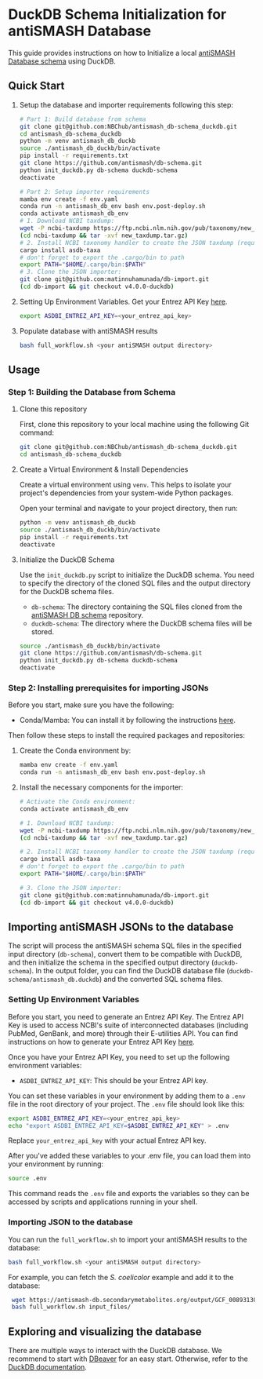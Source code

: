 # DuckDB Schema Initialization for antiSMASH Database

This guide provides instructions on how to Initialize a local [antiSMASH Database schema](https://github.com/antismash/db-schema.git) using DuckDB.

## Quick Start
1. Setup the database and importer requirements following this step:

    ```bash
    # Part 1: Build database from schema
    git clone git@github.com:NBChub/antismash_db-schema_duckdb.git
    cd antismash_db-schema_duckdb
    python -m venv antismash_db_duckb
    source ./antismash_db_duckb/bin/activate
    pip install -r requirements.txt
    git clone https://github.com/antismash/db-schema.git
    python init_duckdb.py db-schema duckdb-schema
    deactivate

    # Part 2: Setup importer requirements
    mamba env create -f env.yaml
    conda run -n antismash_db_env bash env.post-deploy.sh
    conda activate antismash_db_env
    # 1. Download NCBI taxdump:
    wget -P ncbi-taxdump https://ftp.ncbi.nlm.nih.gov/pub/taxonomy/new_taxdump/new_taxdump.tar.gz -nc
    (cd ncbi-taxdump && tar -xvf new_taxdump.tar.gz)
    # 2. Install NCBI taxonomy handler to create the JSON taxdump (requires Rust):
    cargo install asdb-taxa
    # don't forget to export the .cargo/bin to path
    export PATH="$HOME/.cargo/bin:$PATH"
    # 3. Clone the JSON importer:
    git clone git@github.com:matinnuhamunada/db-import.git
    (cd db-import && git checkout v4.0.0-duckdb)
    ```

2. Setting Up Environment Variables. Get your Entrez API Key [here](https://ncbiinsights.ncbi.nlm.nih.gov/2017/11/02/new-api-keys-for-the-e-utilities/).

    ```bash
    export ASDBI_ENTREZ_API_KEY=<your_entrez_api_key>
    ```

3. Populate database with antiSMASH results

    ```bash
    bash full_workflow.sh <your antiSMASH output directory>
    ```

## Usage
### Step 1: Building the Database from Schema

1. Clone this repository

   First, clone this repository to your local machine using the following Git command:

   ```bash
   git clone git@github.com:NBChub/antismash_db-schema_duckdb.git
   cd antismash_db-schema_duckdb
   ```

2. Create a Virtual Environment & Install Dependencies

    Create a virtual environment using `venv`. This helps to isolate your project's dependencies from your system-wide Python packages.

    Open your terminal and navigate to your project directory, then run:

    ```bash
    python -m venv antismash_db_duckb
    source ./antismash_db_duckb/bin/activate
    pip install -r requirements.txt
    deactivate
    ```

3. Initialize the DuckDB Schema

    Use the `init_duckdb.py` script to initialize the DuckDB schema. You need to specify the directory of the cloned SQL files and the output directory for the DuckDB schema files.

    - `db-schema`: The directory containing the SQL files cloned from the [antiSMASH DB schema](https://github.com/antismash/db-schema.git) repository.
    - `duckdb-schema`: The directory where the DuckDB schema files will be stored.

    ```bash
    source ./antismash_db_duckb/bin/activate
    git clone https://github.com/antismash/db-schema.git
    python init_duckdb.py db-schema duckdb-schema
    deactivate
    ```
### Step 2: Installing prerequisites for importing JSONs

Before you start, make sure you have the following:

- Conda/Mamba: You can install it by following the instructions [here](https://github.com/conda-forge/miniforge#mambaforge).

Then follow these steps to install the required packages and repositories:
1. Create the Conda environment by:

    ```bash
    mamba env create -f env.yaml
    conda run -n antismash_db_env bash env.post-deploy.sh
    ```

2. Install the necessary components for the importer:

    ```bash
    # Activate the Conda environment:
    conda activate antismash_db_env

    # 1. Download NCBI taxdump:
    wget -P ncbi-taxdump https://ftp.ncbi.nlm.nih.gov/pub/taxonomy/new_taxdump/new_taxdump.tar.gz -nc
    (cd ncbi-taxdump && tar -xvf new_taxdump.tar.gz)

    # 2. Install NCBI taxonomy handler to create the JSON taxdump (requires Rust):
    cargo install asdb-taxa
    # don't forget to export the .cargo/bin to path
    export PATH="$HOME/.cargo/bin:$PATH"

    # 3. Clone the JSON importer:
    git clone git@github.com:matinnuhamunada/db-import.git
    (cd db-import && git checkout v4.0.0-duckdb)
    ```

## Importing antiSMASH JSONs to the database
The script will process the antiSMASH schema SQL files in the specified input directory (`db-schema`), convert them to be compatible with DuckDB, and then initialize the schema in the specified output directory (`duckdb-schema`). In the output folder, you can find the DuckDB database file (`duckdb-schema/antismash_db.duckdb`) and the converted SQL schema files.


### Setting Up Environment Variables
Before you start, you need to generate an Entrez API Key. The Entrez API Key is used to access NCBI's suite of interconnected databases (including PubMed, GenBank, and more) through their E-utilities API. You can find instructions on how to generate your Entrez API Key [here](https://ncbiinsights.ncbi.nlm.nih.gov/2017/11/02/new-api-keys-for-the-e-utilities/).

Once you have your Entrez API Key, you need to set up the following environment variables:

- `ASDBI_ENTREZ_API_KEY`: This should be your Entrez API key.

You can set these variables in your environment by adding them to a `.env` file in the root directory of your project. The `.env` file should look like this:

```bash
export ASDBI_ENTREZ_API_KEY=<your_entrez_api_key>
echo "export ASDBI_ENTREZ_API_KEY=$ASDBI_ENTREZ_API_KEY" > .env
```

Replace `your_entrez_api_key` with your actual Entrez API key.

After you've added these variables to your .env file, you can load them into your environment by running:

```bash
source .env
```

This command reads the `.env` file and exports the variables so they can be accessed by scripts and applications running in your shell.

### Importing JSON to the database
You can run the `full_workflow.sh` to import your antiSMASH results to the database:

```bash
bash full_workflow.sh <your antiSMASH output directory>
```

For example, you can fetch the _S. coelicolor_ example and add it to the database:

```bash
 wget https://antismash-db.secondarymetabolites.org/output/GCF_008931305.1/GCF_008931305.1.json -nc -P input_files/
 bash full_workflow.sh input_files/
```

## Exploring and visualizing the database
There are multiple ways to interact with the DuckDB database. We recommend to start with [DBeaver](https://dbeaver.com/) for an easy start.
Otherwise, refer to the [DuckDB documentation](https://duckdb.org/docs/index).
